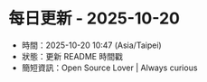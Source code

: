 # 每日更新 - 2025-10-20

- 時間：2025-10-20 10:47 (Asia/Taipei)
- 狀態：更新 README 時間戳
- 簡短資訊：Open Source Lover | Always curious
